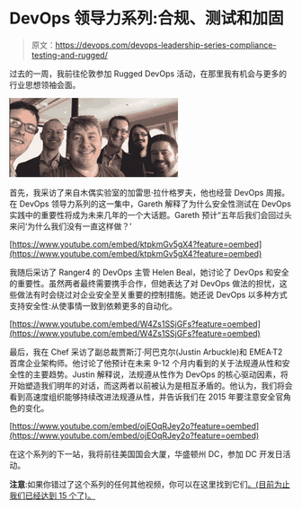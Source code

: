 # DevOps 领导力系列:合规、测试和加固

> 原文：<https://devops.com/devops-leadership-series-compliance-testing-and-rugged/>

过去的一周，我前往伦敦参加 Rugged DevOps 活动，在那里我有机会与更多的行业思想领袖会面。

[![Screen Shot 2015-06-10 at 9.22.55 AM](img/c253678935b658e754caa30b3f939f08.png)](https://devops.com/wp-content/uploads/2015/06/Screen-Shot-2015-06-10-at-9.22.55-AM.png)

首先，我采访了来自木偶实验室的加雷思·拉什格罗夫，他也经营 DevOps 周报。在 DevOps 领导力系列的这一集中，Gareth 解释了为什么安全性测试在 DevOps 实践中的重要性将成为未来几年的一个大话题。Gareth 预计“五年后我们会回过头来问‘为什么我们没有一直这样做？’

[https://www.youtube.com/embed/ktpkmGv5gX4?feature=oembed](https://www.youtube.com/embed/ktpkmGv5gX4?feature=oembed)

我随后采访了 Ranger4 的 DevOps 主管 Helen Beal，她讨论了 DevOps 和安全的重要性。虽然两者最终需要携手合作，但她表达了对 DevOps 做法的担忧，这些做法有时会绕过对企业安全至关重要的控制措施。她还说 DevOps 以多种方式支持安全性:从使事情一致到依赖更多的自动化。

[https://www.youtube.com/embed/W4Zs1SSjGFs?feature=oembed](https://www.youtube.com/embed/W4Zs1SSjGFs?feature=oembed)

最后，我在 Chef 采访了副总裁贾斯汀·阿巴克尔(Justin Arbuckle)和 EMEA·T2 首席企业架构师。他讨论了他预计在未来 9-12 个月内看到的关于法规遵从性和安全性的主要趋势。Justin 解释说，法规遵从性作为 DevOps 的核心驱动因素，将开始塑造我们明年的对话，而这两者以前被认为是相互矛盾的。他认为，我们将会看到高速度组织能够持续改进法规遵从性，并告诉我们在 2015 年要注意安全官角色的变化。

[https://www.youtube.com/embed/ojEOqRJey2o?feature=oembed](https://www.youtube.com/embed/ojEOqRJey2o?feature=oembed)

在这个系列的下一站，我将前往美国国会大厦，华盛顿州 DC，参加 DC 开发日活动。

**注意**:如果你错过了这个系列的任何其他视频，你可以在这里找到它们[。(目前为止我们已经达到 15 个了)。](http://www.sonatype.org/nexus/resources/2015-devops-leadership-series/)